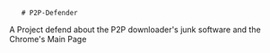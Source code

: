       # P2P-Defender
A Project defend about the P2P downloader's junk software and the Chrome's Main Page

